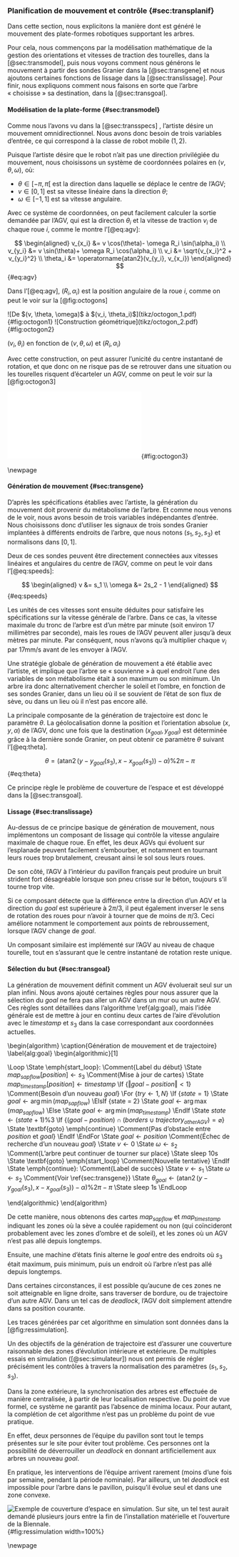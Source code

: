 ### Planification de mouvement et contrôle {#sec:transplanif}

Dans cette section, nous explicitons la manière dont est généré le mouvement des plate-formes robotiques supportant les
arbres.

Pour cela, nous commençons par la modélisation mathématique de la gestion des orientations et vitesses de traction des
tourelles, dans la [@sec:transmodel], puis nous voyons comment nous générons le mouvement à partir des sondes Granier
dans la [@sec:transgene] et nous ajoutons certaines fonctions de lissage dans la [@sec:translissage].  Pour finir, nous
expliquons comment nous faisons en sorte que l’arbre « choisisse » sa destination, dans la [@sec:transgoal].

#### Modélisation de la plate-forme {#sec:transmodel}

Comme nous l’avons vu dans la [@sec:transspecs] <!-- TODO: subsection & check qu’on l’a vu -->, l’artiste désire un
mouvement omnidirectionnel. Nous avons donc besoin de trois variables d’entrée, ce qui correspond à la classe de robot
mobile $(1, 2)$.

Puisque l’artiste désire que le robot n’ait pas une direction privilégiée du mouvement, nous choisissons un système de
coordonnées polaires en $(v, \theta, \omega)$, où:

* $\theta \in [-\pi, \pi[$ est la direction dans laquelle se déplace le centre de l’AGV;
* $v \in [0, 1]$ est sa vitesse linéaire dans la direction $\theta$;
* $\omega \in [-1, 1]$ est sa vitesse angulaire.

Avec ce système de coordonnées, on peut facilement calculer la sortie demandée par l’AGV, qui est la direction $\theta_i$
et la vitesse de traction $v_i$ de chaque roue $i$, comme le montre l’[@eq:agv]:

$$ \begin{aligned}
    v_{x_i} &= v \cos(\theta)- \omega R_i \sin(\alpha_i) \\
    v_{y_i} &= v \sin(\theta)+ \omega R_i \cos(\alpha_i) \\
    v_i &= \sqrt{v_{x_i}^2 + v_{y_i}^2} \\
    \theta_i &= \operatorname{atan2}(v_{y_i}, v_{x_i})
\end{aligned} $$ {#eq:agv}

Dans l’[@eq:agv], $(R_i, \alpha_i)$ est la position angulaire de la roue $i$, comme on peut le voir sur la
[@fig:octogons]

<div id="fig:octogons">
![De $(v, \theta, \omega)$ à $(v_i, \theta_i)$](tikz/octogon_1.pdf){#fig:octogon1}
![Construction géométrique](tikz/octogon_2.pdf){#fig:octogon2}

$(v_i, \theta_i)$ en fonction de $(v, \theta, \omega)$ et $(R_i, \alpha_i)$
</div>

Avec cette construction, on peut assurer l’unicité du centre instantané de rotation, et que donc on ne risque pas de
se retrouver dans une situation ou les tourelles risquent d’écarteler un AGV, comme on peut le voir sur la
[@fig:octogon3]

![Centre Instantané de Rotation (CIR)](tikz/octogon_3.pdf){#fig:octogon3}

\newpage

#### Génération de mouvement {#sec:transgene}

D’après les spécifications établies avec l’artiste, la génération du mouvement doit provenir du métabolisme de l’arbre.
Et comme nous venons de le voir, nous avons besoin de trois variables indépendantes d’entrée. Nous choisissons donc
d’utiliser les signaux de trois sondes Granier implantées à différents endroits de l’arbre, que nous notons $(s_1, s_2,
s_3)$ et normalisons dans $[0, 1]$.

Deux de ces sondes peuvent être directement connectées aux vitesses linéaires et angulaires du centre de l’AGV, comme
on peut le voir dans l’[@eq:speeds]:

$$ \begin{aligned}
    v &= s_1 \\
    \omega &= 2s_2 - 1
\end{aligned} $$ {#eq:speeds}

Les unités de ces vitesses sont ensuite déduites pour satisfaire les spécifications sur la vitesse générale de
l’arbre. Dans ce cas, la vitesse maximale du tronc de l’arbre est d’un mètre par minute (soit environ 17 millimètres par
seconde), mais les roues de l’AGV peuvent aller jusqu’à deux mètres par minute. Par conséquent, nous n’avons qu’à
multiplier chaque $v_i$ par 17mm/s avant de les envoyer à l’AGV.

Une stratégie globale de génération de mouvement a été établie avec l’artiste, et implique que l’arbre se « souvienne »
à quel endroit l’une des variables de son métabolisme était à son maximum ou son minimum. Un arbre ira donc
alternativement chercher le soleil et l’ombre, en fonction de ses sondes Granier, dans un lieu où il se souvient de
l’état de son flux de sève, ou dans un lieu où il n’est pas encore allé.

La principale composante de la génération de trajectoire est donc le paramètre $\theta$. La géolocalisation donne la
position et l’orientation absolue $(x, y, \alpha)$ de l’AGV, donc une fois que la destination $(x_{goal}, y_{goal})$
est déterminée grâce à la dernière sonde Granier, on peut obtenir ce paramètre $\theta$ suivant l’[@eq:theta].

$$
\theta = \left(\operatorname{atan2}\left(y - y_{goal}(s_3), x - x_{goal}(s_3)\right) - \alpha\right) \% 2 \pi - \pi
$$ {#eq:theta}

Ce principe règle le problème de couverture de l’espace et est développé dans la [@sec:transgoal].

#### Lissage {#sec:translissage}

Au-dessus de ce principe basique de génération de mouvement, nous implémentons un composant de lissage qui
contrôle la vitesse angulaire maximale de chaque roue. En effet, les deux AGVs qui évoluent sur l’esplanade peuvent
facilement s’embourber, et notamment en tournant leurs roues trop brutalement, creusant ainsi le sol sous leurs roues.

De son côté, l’AGV à l’intérieur du pavillon français peut produire un bruit strident fort désagréable lorsque son pneu
crisse sur le béton, toujours s’il tourne trop vite.

Si ce composant détecte que la différence entre la direction d’un AGV et la direction du $goal$ est supérieure à
$2\pi/3$, il peut également inverser le sens de rotation des roues pour n’avoir à tourner que de moins de $\pi/3$. Ceci
améliore notamment le comportement aux points de rebroussement, lorsque l’AGV change de $goal$.

Un composant similaire est implémenté sur l’AGV au niveau de chaque tourelle, tout en s’assurant que le centre
instantané de rotation reste unique.

#### Sélection du but {#sec:transgoal}

La génération de mouvement définit comment un AGV évoluerait seul sur un plan infini. Nous avons ajouté certaines règles
pour nous assurer que la sélection du $goal$ ne fera pas aller un AGV dans un mur ou un autre AGV. Ces règles sont
détaillées dans l’algorithme \ref{alg:goal}, mais l’idée générale est de mettre à jour en continu deux cartes de l’aire
d’évolution avec le $timestamp$ et $s_3$ dans la case correspondant aux coordonnées actuelles.

\begin{algorithm}
\caption{Génération de mouvement et de trajectoire}
\label{alg:goal}
\begin{algorithmic}[1]

\Loop
    \State \emph{start\_loop}:
    \Comment{Label du début}
    \State $map_{sap flow}[position] \gets s_3$
    \Comment{Mise à jour de cartes}
    \State $map_{timestamp}[position] \gets timestamp$
    \If {$\Vert goal - position\Vert < 1$}
        \Comment{Besoin d’un nouveau $goal$}
        \For {$try \gets 1, N$}
            \If {$state = 1$}
                \State $goal \gets \arg\min(map_{sap flow})$
            \ElsIf {state = 2}
                \State $goal \gets \arg\max(map_{sap flow})$
            \Else
                \State $goal \gets \arg\min(map_{timestamp})$
            \EndIf
            \State $state \gets (state + 1) \% 3$
            \If {$(goal - position) \cap (borders \cup {trajectory}_{other AGV}) = \varnothing$}
                \State \textbf{goto} \emph{continue}
                \Comment{Pas d’obstacle entre $position$ et $goal$}
            \EndIf
        \EndFor
        \State $goal \gets position$
        \Comment{Échec de recherche d’un nouveau $goal$}
        \State $v \gets 0$
        \State $\omega \gets s_2$
        \Comment{L’arbre peut continuer de tourner sur place}
        \State sleep 10s
        \State \textbf{goto} \emph{start\_loop}
        \Comment{Nouvelle tentative}
    \EndIf
    \State \emph{continue}:
    \Comment{Label de succès}
    \State $v \gets s_1$
    \State $\omega \gets s_2$
    \Comment{Voir \ref{sec:transgene}}
    \State $\theta_{goal} \gets \left(\operatorname{atan2}\left(y - y_{goal}(s_3), x - x_{goal}(s_3)\right) -
    \alpha\right) \% 2 \pi - \pi$
    \State sleep 1s
\EndLoop

\end{algorithmic}
\end{algorithm}

De cette manière, nous obtenons des cartes $map_{sapflow}$ et $map_{timestamp}$ indiquant les zones où la sève a coulée
rapidement ou non (qui coïncideront probablement avec les zones d’ombre et de soleil), et les zones où un AGV n’est pas
allé depuis longtemps.

Ensuite, une machine d’états finis alterne le $goal$ entre des endroits où $s_3$ était maximum, puis minimum, puis un
endroit où l’arbre n’est pas allé depuis longtemps.

Dans certaines circonstances, il est possible qu’aucune de ces zones ne soit atteignable en ligne droite, sans traverser
de bordure, ou de trajectoire d’un autre AGV. Dans un tel cas de *deadlock*, l’AGV doit simplement attendre dans sa
position courante.

Les traces générées par cet algorithme en simulation sont données dans la [@fig:ressimulation].

Un des objectifs de la génération de trajectoire est d’assurer une couverture raisonnable des zones d’évolution
intérieure et extérieure. De multiples essais en simulation ([@sec:simulateur]) nous ont permis de régler
précisément les contrôles à travers la normalisation des paramètres $(s_1, s_2, s_3)$.

Dans la zone extérieure, la synchronisation des arbres est effectuée de manière centralisée, à partir de leur
localisation respective. Du point de vue formel, ce système ne garantit pas l’absence de minima locaux. Pour autant, la
complétion de cet algorithme n’est pas un problème du point de vue pratique.

En effet, deux personnes de l’équipe du pavillon sont tout le temps présentes sur le site pour éviter tout problème.
Ces personnes ont la possibilité de déverrouiller un *deadlock* en donnant artificiellement aux arbres un nouveau
$goal$.

En pratique, les interventions de l’équipe arrivent rarement (moins d’une fois par semaine, pendant la période
nominale). Par ailleurs, un tel *deadlock* est impossible pour l’arbre dans le pavillon, puisqu’il évolue seul et
dans une zone convexe.

![Exemple de couverture d’espace en simulation. Sur site, un tel test aurait demandé plusieurs jours entre la fin de
l’installation matérielle et l’ouverture de la Biennale.](imgs/covering.png){#fig:ressimulation width=100%}

\newpage
